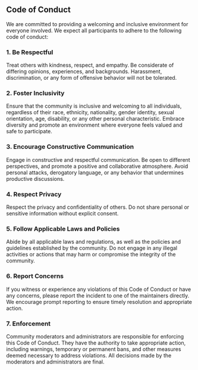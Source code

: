 ## Code of Conduct

We are committed to providing a welcoming and inclusive environment for everyone involved. We expect all participants to adhere to the following code of conduct:

### 1. Be Respectful

Treat others with kindness, respect, and empathy. Be considerate of differing opinions, experiences, and backgrounds. Harassment, discrimination, or any form of offensive behavior will not be tolerated.

### 2. Foster Inclusivity

Ensure that the community is inclusive and welcoming to all individuals, regardless of their race, ethnicity, nationality, gender identity, sexual orientation, age, disability, or any other personal characteristic. Embrace diversity and promote an environment where everyone feels valued and safe to participate.

### 3. Encourage Constructive Communication

Engage in constructive and respectful communication. Be open to different perspectives, and promote a positive and collaborative atmosphere. Avoid personal attacks, derogatory language, or any behavior that undermines productive discussions.

### 4. Respect Privacy

Respect the privacy and confidentiality of others. Do not share personal or sensitive information without explicit consent.

### 5. Follow Applicable Laws and Policies

Abide by all applicable laws and regulations, as well as the policies and guidelines established by the community. Do not engage in any illegal activities or actions that may harm or compromise the integrity of the community.

### 6. Report Concerns

If you witness or experience any violations of this Code of Conduct or have any concerns, please report the incident to one of the maintainers directly. We encourage prompt reporting to ensure timely resolution and appropriate action.

### 7. Enforcement

Community moderators and administrators are responsible for enforcing this Code of Conduct. They have the authority to take appropriate action, including warnings, temporary or permanent bans, and other measures deemed necessary to address violations. All decisions made by the moderators and administrators are final.
